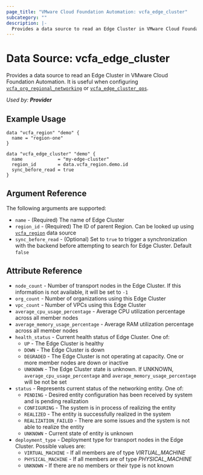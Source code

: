 ```yaml
---
page_title: "VMware Cloud Foundation Automation: vcfa_edge_cluster"
subcategory: ""
description: |-
  Provides a data source to read an Edge Cluster in VMware Cloud Foundation Automation.
---
```


# Data Source: vcfa_edge_cluster

Provides a data source to read an Edge Cluster in VMware Cloud Foundation Automation. It is useful when configuring
[`vcfa_org_regional_networking`](/providers/vmware/vcfa/latest/docs/resources/org_regional_networking) or
[`vcfa_edge_cluster_qos`](/providers/vmware/vcfa/latest/docs/resources/edge_cluster_qos).

_Used by: **Provider**_

## Example Usage

```hcl
data "vcfa_region" "demo" {
  name = "region-one"
}

data "vcfa_edge_cluster" "demo" {
  name             = "my-edge-cluster"
  region_id        = data.vcfa_region.demo.id
  sync_before_read = true
}
```

## Argument Reference

The following arguments are supported:

- `name` - (Required) The name of Edge Cluster
- `region_id` - (Required) The ID of parent Region. Can be looked up using
  [`vcfa_region`](/providers/vmware/vcfa/latest/docs/data-sources/region) data source
- `sync_before_read` - (Optional) Set to `true` to trigger a synchronization with the backend before attempting to search for Edge
  Cluster. Default `false`

## Attribute Reference

- `node_count` - Number of transport nodes in the Edge Cluster. If this information is not
  available, it will be set to `-1`
- `org_count` - Number of organizations using this Edge Cluster
- `vpc_count` - Number of VPCs using this Edge Cluster
- `average_cpu_usage_percentage` - Average CPU utilization percentage across all member nodes
- `average_memory_usage_percentage` - Average RAM utilization percentage across all member nodes
- `health_status` - Current health status of Edge Cluster. One of:
  - `UP` - The Edge Cluster is healthy
  - `DOWN` - The Edge Cluster is down
  - `DEGRADED` - The Edge Cluster is not operating at capacity. One or more member nodes are down or inactive
  - `UNKNOWN` - The Edge Cluster state is unknown. If UNKNOWN, `average_cpu_usage_percentage` and `average_memory_usage_percentage` will be not be set
- `status` - Represents current status of the networking entity. One of:
  - `PENDING` - Desired entity configuration has been received by system and is pending realization
  - `CONFIGURING` - The system is in process of realizing the entity
  - `REALIZED` - The entity is successfully realized in the system
  - `REALIZATION_FAILED` - There are some issues and the system is not able to realize the entity
  - `UNKNOWN` - Current state of entity is unknown
- `deployment_type` - Deployment type for transport nodes in the Edge Cluster. Possible values are:
  - `VIRTUAL_MACHINE` - If all members are of type _VIRTUAL_MACHINE_
  - `PHYSICAL_MACHINE` - If all members are of type _PHYSICAL_MACHINE_
  - `UNKNOWN` - If there are no members or their type is not known
